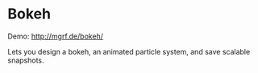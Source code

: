Bokeh
=====

Demo: http://mgrf.de/bokeh/

Lets you design a bokeh, an animated particle system, and save scalable snapshots.
